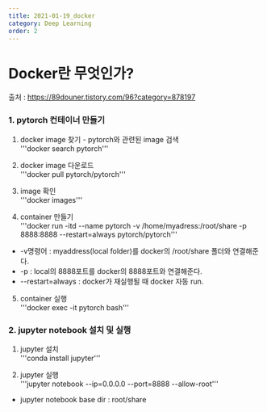 ```yaml
---
title: 2021-01-19_docker
category: Deep Learning
order: 2
---
```


# Docker란 무엇인가?  
출처 : https://89douner.tistory.com/96?category=878197  

### 1. pytorch 컨테이너 만들기  
1) docker image 찾기 - pytorch와 관련된 image 검색  
'''docker search pytorch'''  

2) docker image 다운로드  
'''docker pull pytorch/pytorch'''  

3) image 확인  
'''docker images'''  

4) container 만들기  
'''docker run -itd --name pytorch -v /home/myadress:/root/share -p 8888:8888 --restart=always pytorch/pytorch'''  

- -v명령어 : myaddress(local folder)를 docker의 /root/share 폴더와 연결해준다.  
- -p : local의 8888포트를 docker의 8888포트와 연결해준다.  
- --restart=always : docker가 재실행될 때 docker 자동 run.  

5) container 실행  
'''docker exec -it pytorch bash'''  

### 2. jupyter notebook 설치 및 실행  
1) jupyter 설치  
'''conda install jupyter'''  

2) jupyter 실행  
'''jupyter notebook --ip=0.0.0.0 --port=8888 --allow-root'''  
* jupyter notebook base dir : root/share  


